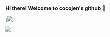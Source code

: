 ### Hi there! Welcome to cocojen's github 👋


[![](https://github.com/cocojen/uiandwe/blob/main/chat.svg)]


![](https://github.com/uiandwe/uiandwe/blob/output/github-contribution-grid-snake.svg)
